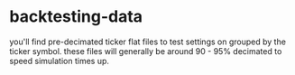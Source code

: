 # backtesting-data
you'll find pre-decimated ticker flat files to test settings on grouped by the ticker symbol. these files will generally be around 90 - 95% decimated to speed simulation times up.